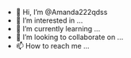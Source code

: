 - 👋 Hi, I’m @Amanda222qdss
- 👀 I’m interested in ...
- 🌱 I’m currently learning ...
- 💞️ I’m looking to collaborate on ...
- 📫 How to reach me ...

<!---
Amanda222qdss/Amanda222qdss is a ✨ special ✨ repository because its `README.md` (this file) appears on your GitHub profile.
You can click the Preview link to take a look at your changes.
--->
